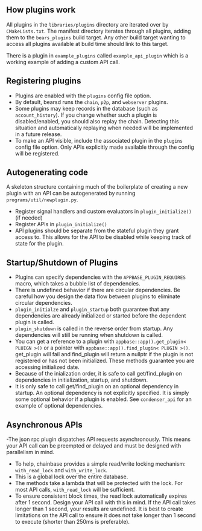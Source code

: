 
How plugins work
----------------

All plugins in the `libraries/plugins` directory are iterated over by `CMakeLists.txt`. The manifest directory iterates through all plugins, adding them to the `bears_plugins` build target. Any other build target wanting to access all plugins
available at build time should link to this target.

There is a plugin in `example_plugins` called `example_api_plugin` which is a working example of adding a custom API call.

Registering plugins
-------------------

- Plugins are enabled with the `plugins` config file option.
- By default, bearsd runs the `chain`, `p2p`, and `webserver` plugins.
- Some plugins may keep records in the database (such as `account_history`).  If you change whether such a plugin is disabled/enabled, you should also replay the chain. Detecting this situation and automatically replaying when needed will be implemented in a future release.
- To make an API visible, include the associated plugin in the `plugins` config file option. Only APIs explicitly made available through the config will be registered.

Autogenerating code
-------------------

A skeleton structure containing much of the boilerplate of creating a new plugin with an API can be autogenerated by running `programs/util/newplugin.py`.

- Register signal handlers and custom evaluators in `plugin_initialize()` (if needed)
- Register APIs in `plugin_initialize()`
- API plugins should be separate from the stateful plugin they grant access to. This allows for the API to be disabled while keeping track of state for the plugin.

Startup/Shutdown of Plugins
---------------------------

- Plugins can specify dependencies with the `APPBASE_PLUGIN_REQUIRES` macro, which takes a bubble list of dependencies.
- There is undefined behavior if there are circular dependencies. Be careful how you design the data flow between plugins to eliminate circular dependencies.
- `plugin_initialze` and `plugin_startup` both guarantee that any dependencies are already initialized or started before the dependent plugin is called.
- `plugin_shutdown` is called in the reverse order from startup. Any dependencies will still be running when shutdown is called.
- You can get a reference to a plugin with `appbase::app().get_plugin< PLUIGN >()` or a pointer with `appbase::app().find_plugin< PLUGIN >()`. get_plugin will fail and find_plugin will return a nullptr if the plugin is not registered or has not been initialized. These methods guarantee you are accessing initialized date.
- Because of the inialization order, it is safe to call get/find_plugin on dependencies in initialization, startup, and shutdown.
- It is only safe to call get/find_plugin on an optional dependency in startup. An optional dependency is not explicitly specified. It is simply some optional behavior if a plugin is enabled. See `condenser_api` for an example of optional dependencies.

Asynchronous APIs
-----------------

-The json rpc plugin dispatches API requests asynchronously. This means your API call can be preempted or delayed and must be designed with parallelism in mind.
- To help, chainbase provides a simple read/write locking mechanism: `with_read_lock` and `with_write_lock`.
- This is a global lock over the entire database.
- The methods take a lambda that will be protected with the lock. For most API calls, `with_read_lock` will be sufficient.
- To ensure consistent block times, the read lock automatically expires after 1 second. Design your API call with this in mind. If the API call takes longer than 1 second, your results are undefined. It is best to create limitations on the API call to ensure it does not take longer than 1 second to execute (shorter than 250ms is preferable).
